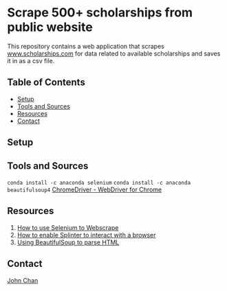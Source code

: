 # Scrape 500+ scholarships from public website

This repository contains a web application that scrapes www.scholarships.com for data related to available scholarships and saves it in as a csv file. 
## 

## Table of Contents
-   [Setup](#setup)
-   [Tools and Sources](#tools-and-sources)
-   [Resources](#resources)
-   [Contact](#contact)

## Setup


## Tools and Sources
`conda install -c anaconda selenium`
`conda install -c anaconda beautifulsoup4`
[ChromeDriver - WebDriver for Chrome](https://chromedriver.chromium.org/downloads)

## Resources
1. [How to use Selenium to Webscrape](https://towardsdatascience.com/how-to-use-selenium-to-web-scrape-with-example-80f9b23a843a)
2. [How to enable Splinter to interact with a browser](https://splinter.readthedocs.io/en/latest/drivers/chrome.html)
3. [Using BeautifulSoup to parse HTML](http://www.compjour.org/warmups/govt-text-releases/intro-to-bs4-lxml-parsing-wh-press-briefings/)

## Contact
[John Chan](https://github.com/speedracer05)